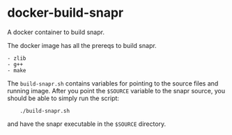 # docker-build-snapr
A docker container to build snapr.

The docker image has all the prereqs to build snapr.

    - zlib
    - g++
    - make

The ``build-snapr.sh`` contains variables for pointing to the source
files and running image.  After you point the ``$SOURCE`` variable to
the snapr source, you should be able to simply run the script:

```
    ./build-snapr.sh
```

and have the snapr executable in the ``$SOURCE`` directory.

